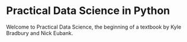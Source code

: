 # Practical Data Science in Python

Welcome to Practical Data Science, the beginning of a textbook by Kyle Bradbury and Nick Eubank.
